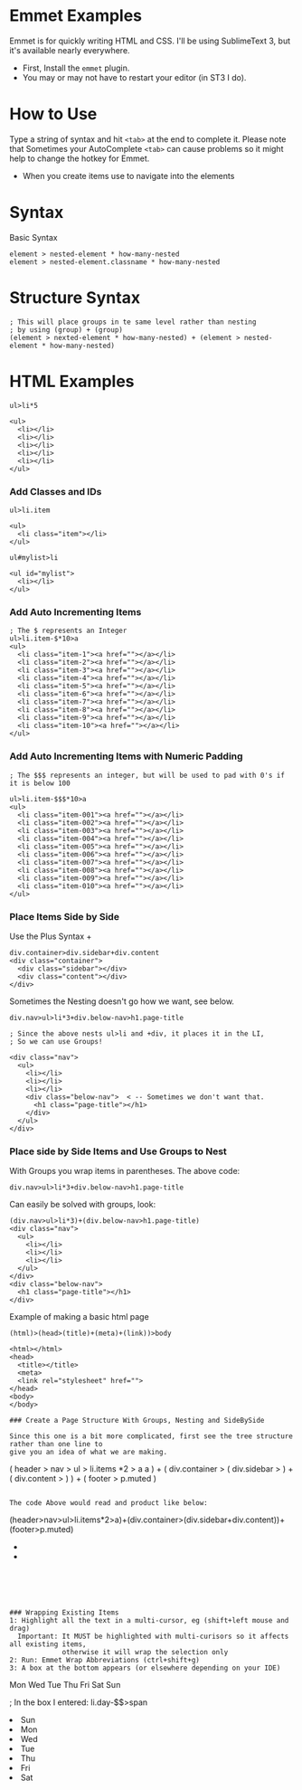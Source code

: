 # Emmet Examples

Emmet is for quickly writing HTML and CSS. I'll be using SublimeText 3, but it's available
nearly everywhere.

- First, Install the `emmet` plugin.
- You may or may not have to restart your editor (in ST3 I do).

# How to Use
Type a string of syntax and hit `<tab>` at the end to complete it.
Please note that Sometimes your AutoComplete `<tab>` can cause problems so it might
help to change the hotkey for Emmet.

- When you create items use <tab> to navigate into the elements

# Syntax
Basic Syntax
```
element > nested-element * how-many-nested
element > nested-element.classname * how-many-nested
```

# Structure Syntax
```
; This will place groups in te same level rather than nesting
; by using (group) + (group)
(element > nexted-element * how-many-nested) + (element > nested-element * how-many-nested)
```

# HTML Examples

```
ul>li*5

<ul>
  <li></li>
  <li></li>
  <li></li>
  <li></li>
  <li></li>
</ul>
```

### Add Classes and IDs
```
ul>li.item

<ul>
  <li class="item"></li>
</ul>

ul#mylist>li

<ul id="mylist">
  <li></li>
</ul>
```

### Add Auto Incrementing Items
```
; The $ represents an Integer
ul>li.item-$*10>a
<ul>
  <li class="item-1"><a href=""></a></li>
  <li class="item-2"><a href=""></a></li>
  <li class="item-3"><a href=""></a></li>
  <li class="item-4"><a href=""></a></li>
  <li class="item-5"><a href=""></a></li>
  <li class="item-6"><a href=""></a></li>
  <li class="item-7"><a href=""></a></li>
  <li class="item-8"><a href=""></a></li>
  <li class="item-9"><a href=""></a></li>
  <li class="item-10"><a href=""></a></li>
</ul>
```

### Add Auto Incrementing Items with Numeric Padding
```
; The $$$ represents an integer, but will be used to pad with 0's if it is below 100

ul>li.item-$$$*10>a
<ul>
  <li class="item-001"><a href=""></a></li>
  <li class="item-002"><a href=""></a></li>
  <li class="item-003"><a href=""></a></li>
  <li class="item-004"><a href=""></a></li>
  <li class="item-005"><a href=""></a></li>
  <li class="item-006"><a href=""></a></li>
  <li class="item-007"><a href=""></a></li>
  <li class="item-008"><a href=""></a></li>
  <li class="item-009"><a href=""></a></li>
  <li class="item-010"><a href=""></a></li>
</ul>
```

### Place Items Side by Side
Use the Plus Syntax +
```
div.container>div.sidebar+div.content
<div class="container">
  <div class="sidebar"></div>
  <div class="content"></div>
</div>
```

Sometimes the Nesting doesn't go how we want, see below.
```
div.nav>ul>li*3+div.below-nav>h1.page-title

; Since the above nests ul>li and +div, it places it in the LI,
; So we can use Groups!

<div class="nav">
  <ul>
    <li></li>
    <li></li>
    <li></li>
    <div class="below-nav">  < -- Sometimes we don't want that.
      <h1 class="page-title"></h1>
    </div>
  </ul>
</div>

```

### Place side by Side Items and Use Groups to Nest
With Groups you wrap items in parentheses. The above code:
```
div.nav>ul>li*3+div.below-nav>h1.page-title
```

Can easily be solved with groups, look:

```
(div.nav>ul>li*3)+(div.below-nav>h1.page-title)
<div class="nav">
  <ul>
    <li></li>
    <li></li>
    <li></li>
  </ul>
</div>
<div class="below-nav">
  <h1 class="page-title"></h1>
</div>

```

Example of making a basic html page
```
(html)>(head>(title)+(meta)+(link))>body

<html></html>
<head>
  <title></title>
  <meta>
  <link rel="stylesheet" href="">
</head>
<body>
</body>

### Create a Page Structure With Groups, Nesting and SideBySide

Since this one is a bit more complicated, first see the tree structure rather than one line to
give you an idea of what we are making.

```
(
  header >
    nav >
      ul >
        li.items *2 >
          a
          a
)
  +
(
  div.container >
    (
      div.sidebar >
    )
      +
    (
      div.content >
    )
)
  +
(
  footer >
    p.muted
)
```

The code Above would read and product like below:
```
(header>nav>ul>li.items*2>a)+(div.container>(div.sidebar+div.content))+(footer>p.muted)
<header>
  <nav>
    <ul>
      <li class="items"><a href=""></a></li>
      <li class="items"><a href=""></a></li>
    </ul>
  </nav>
</header>
<div class="container">
  <div class="sidebar"></div>
  <div class="content"></div>
</div>
<footer>
  <p class="muted"></p>
</footer>

```


### Wrapping Existing Items
1: Highlight all the text in a multi-cursor, eg (shift+left mouse and drag)
  Important: It MUST be highlighted with multi-curisors so it affects all existing items,
             otherwise it will wrap the selection only
2: Run: Emmet Wrap Abbreviations (ctrl+shift+g)
3: A box at the bottom appears (or elsewhere depending on your IDE)

```
Mon
Wed
Tue
Thu
Fri
Sat
Sun

; In the box I entered:
li.day-$$>span

<li class="dow-1">Sun</li>
<li class="dow-2">Mon</li>
<li class="dow-3">Wed</li>
<li class="dow-4">Tue</li>
<li class="dow-5">Thu</li>
<li class="dow-6">Fri</li>
<li class="dow-7">Sat</li>

```

